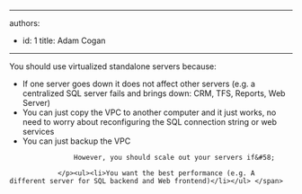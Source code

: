 

---
authors:
  - id: 1
    title: Adam Cogan
---




<span class='intro'> <p> You should use&#160;virtualized standalone servers because&#58; </p><ul><li>If one server goes down it does not affect other servers (e.g. a centralized SQL server fails and brings down&#58; CRM, TFS, Reports, Web Server)</li><li>You can just copy the VPC to another computer and it just works, no need to worry about reconfiguring the SQL connection string or web services</li><li>You can just backup the VPC</li></ul><p>

                    However, you should scale out your servers if&#58;

                </p><ul><li>You want the best performance (e.g. A different server for SQL backend and Web frontend)</li></ul>​​ </span>




